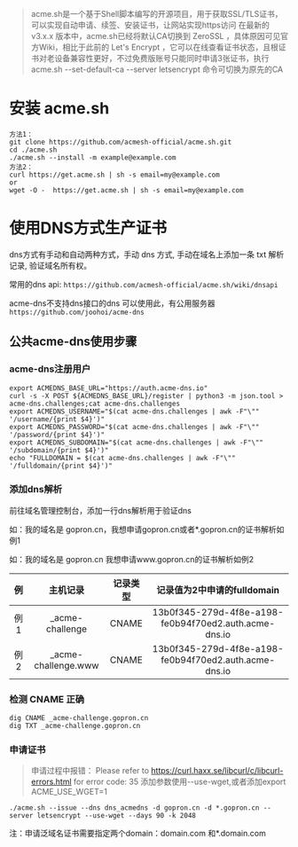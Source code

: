 > acme.sh是一个基于Shell脚本编写的开源项目，用于获取SSL/TLS证书，可以实现自动申请、续签、安装证书，让网站实现https访问
在最新的 v3.x.x 版本中，acme.sh已经将默认CA切换到 ZeroSSL ，具体原因可见官方Wiki，相比于此前的 Let's Encrypt ，它可以在线查看证书状态，且根证书对老设备兼容性更好，不过免费版账号只能同时申请3张证书，执行 acme.sh --set-default-ca --server letsencrypt 命令可切换为原先的CA

# 安装 acme.sh
```
方法1：
git clone https://github.com/acmesh-official/acme.sh.git
cd ./acme.sh
./acme.sh --install -m example@example.com
方法2：
curl https://get.acme.sh | sh -s email=my@example.com
or
wget -O -  https://get.acme.sh | sh -s email=my@example.com
```

# 使用DNS方式生产证书
dns方式有手动和自动两种方式，手动 dns 方式, 手动在域名上添加一条 txt 解析记录, 验证域名所有权。

常用的dns api: 
`
https://github.com/acmesh-official/acme.sh/wiki/dnsapi
`

acme-dns不支持dns接口的dns 可以使用此，有公用服务器
`https://github.com/joohoi/acme-dns`
## 公共acme-dns使用步骤
### acme-dns注册用户
```
export ACMEDNS_BASE_URL="https://auth.acme-dns.io"
curl -s -X POST ${ACMEDNS_BASE_URL}/register | python3 -m json.tool > acme-dns.challenges;cat acme-dns.challenges 
export ACMEDNS_USERNAME="$(cat acme-dns.challenges | awk -F"\"" '/username/{print $4}')"
export ACMEDNS_PASSWORD="$(cat acme-dns.challenges | awk -F"\"" '/password/{print $4}')"
export ACMEDNS_SUBDOMAIN="$(cat acme-dns.challenges | awk -F"\"" '/subdomain/{print $4}')"
echo "FULLDOMAIN = $(cat acme-dns.challenges | awk -F"\"" '/fulldomain/{print $4}')"
```
### 添加dns解析
前往域名管理控制台，添加一行dns解析用于验证dns

如：我的域名是 gopron.cn，我想申请gopron.cn或者*.gopron.cn的证书解析如 例1

如：我的域名是 gopron.cn 我想申请www.gopron.cn的证书解析如例2

|例	|    主机记录	| 记录类型	| 记录值为2中申请的fulldomain|
:---: |    :------:     | :--------:  | :------------------------:  |
|例1 |	_acme-challenge|	CNAME|	13b0f345-279d-4f8e-a198-fe0b94f70ed2.auth.acme-dns.io|
|例2 |	_acme-challenge.www|	CNAME|	13b0f345-279d-4f8e-a198-fe0b94f70ed2.auth.acme-dns.io|
### 检测 CNAME 正确
```
dig CNAME _acme-challenge.gopron.cn
dig TXT _acme-challenge.gopron.cn
```
### 申请证书
> 申请过程中报错： Please refer to https://curl.haxx.se/libcurl/c/libcurl-errors.html for error code: 35
添加参数使用--use-wget,或者添加export ACME_USE_WGET=1

```
./acme.sh --issue --dns dns_acmedns -d gopron.cn -d *.gopron.cn --server letsencrypt --use-wget --days 90 -k 2048
```
注：申请泛域名证书需要指定两个domain：domain.com 和*.domain.com
